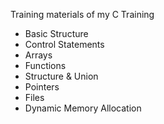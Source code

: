 Training materials of my C Training

 - Basic Structure
 - Control Statements
 - Arrays
 - Functions
 - Structure & Union
 - Pointers
 - Files
 - Dynamic Memory Allocation
